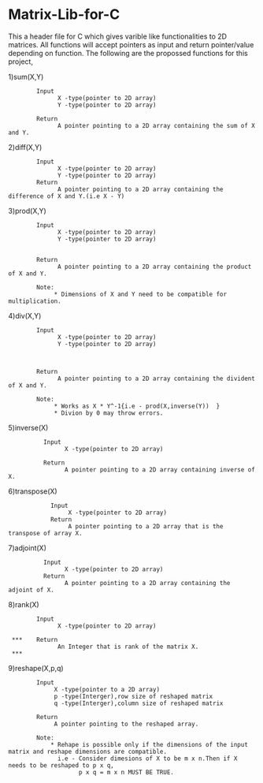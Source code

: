 # Matrix-Lib-for-C

  This a header file for C which gives varible like functionalities to 2D matrices.
  All functions will accept pointers as input and return pointer/value depending on function.
  The following are the propossed functions for this project,
  
 1)sum(X,Y)
 
            Input
                  X -type(pointer to 2D array)
                  Y -type(pointer to 2D array)
                  
            Return
                  A pointer pointing to a 2D array containing the sum of X and Y.

 2)diff(X,Y)
 
            Input
                  X -type(pointer to 2D array)
                  Y -type(pointer to 2D array)
            Return
                  A pointer pointing to a 2D array containing the difference of X and Y.(i.e X - Y)
                  
 3)prod(X,Y)
 
            Input
                  X -type(pointer to 2D array)
                  Y -type(pointer to 2D array)
            
                     
            Return
                  A pointer pointing to a 2D array containing the product of X and Y.  
            
            Note:
                 * Dimensions of X and Y need to be compatible for multiplication.
         
  
  4)div(X,Y)
  
            Input
                  X -type(pointer to 2D array)
                  Y -type(pointer to 2D array)
            
           
            
            Return
                  A pointer pointing to a 2D array containing the divident of X and Y.
             
            Note: 
                 * Works as X * Y^-1{i.e - prod(X,inverse(Y))  }
                 * Divion by 0 may throw errors.
 
 
  5)inverse(X)
  
              Input
                    X -type(pointer to 2D array)
                    
              Return
                    A pointer pointing to a 2D array containing inverse of X.
                    
  6)transpose(X)
  
                Input
                     X -type(pointer to 2D array)
                Return
                     A pointer pointing to a 2D array that is the transpose of array X.
                     
  7)adjoint(X)
              
              Input
                    X -type(pointer to 2D array)
              Return
                    A pointer pointing to a 2D array containing the adjoint of X.
              
  8)rank(X)
            
            Input
                  X -type(pointer to 2D array)
            
     ***    Return
                  An Integer that is rank of the matrix X.
     ***
  
  9)reshape(X,p,q)
  
            Input
                 X -type(pointer to a 2D array)
                 p -type(Interger),row size of reshaped matrix
                 q -type(Interger),column size of reshaped matrix
            
            Return
                 A pointer pointing to the reshaped array.
                 
            Note:
                * Rehape is possible only if the dimensions of the input matrix and reshape dimensions are compatible.
                  i.e - Consider dimesions of X to be m x n.Then if X needs to be reshaped to p x q,
                        p x q = m x n MUST BE TRUE.
            

